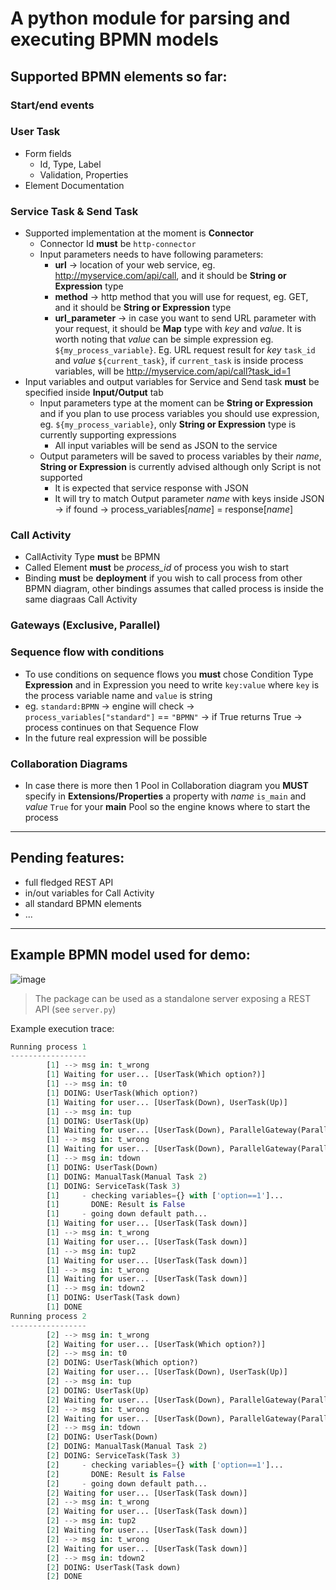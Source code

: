 # A python module for parsing and executing BPMN models

## Supported BPMN elements so far:

### Start/end events

### User Task
- Form fields
    - Id, Type, Label
    - Validation, Properties
- Element Documentation 

### Service Task & Send Task
- Supported implementation at the moment is **Connector**
    - Connector Id **must** be `http-connector`
    - Input parameters needs to have following parameters:
        - **url** -> location of your web service, eg. http://myservice.com/api/call, and it should be **String or Expression** type
        - **method** -> http method that you will use for request, eg. GET, and it should be **String or Expression** type
        - **url_parameter** -> in case you want to send URL parameter with your request, it should be **Map** type with _key_ and _value_. It is worth noting that _value_ can be simple expression eg. `${my_process_variable}`. Eg. URL request result for _key_ `task_id` and _value_ `${current_task}`, if `current_task` is inside process variables, will be http://myservice.com/api/call?task_id=1
- Input variables and output variables for Service and Send task **must** be specified inside **Input/Output** tab
    - Input parameters type at the moment can be **String or Expression** and if you plan to use process variables you should use expression, eg. `${my_process_variable}`, only **String or Expression** type is currently supporting expressions
        - All input variables will be send as JSON to the service  
    - Output parameters will be saved to process variables by their _name_, **String or Expression** is currently advised although only Script is not supported 
        - It is expected that service response with JSON
        - It will try to match Output parameter _name_ with keys inside JSON -> if found -> process_variables\[_name_] = response\[_name_]

### Call Activity
- CallActivity Type **must** be BPMN
- Called Element **must** be *process_id* of process you wish to start
- Binding **must** be **deployment** if you wish to call process from other BPMN diagram, other bindings assumes that called process is inside the same diagraas Call Activity

### Gateways (Exclusive, Parallel)

### Sequence flow with conditions
- To use conditions on sequence flows you **must** chose Condition Type **Expression** and in Expression you need to write `key:value` where `key` is the process variable name and `value` is string
- eg. `standard:BPMN` -> engine will check -> `process_variables["standard"]` == `"BPMN"` -> if True returns True -> process continues on that Sequence Flow
- In the future real expression will be possible 

### Collaboration Diagrams
- In case there is more then 1 Pool in Collaboration diagram you **MUST** specify in **Extensions/Properties** a property with _name_ `is_main` and _value_ `True` for your **main** Pool so the engine knows where to start the process

---

## Pending features:
-   full fledged REST API
-   in/out variables for Call Activity
-   all standard BPMN elements
-   ...

---

## Example BPMN model used for demo:
![image](https://user-images.githubusercontent.com/714889/114159824-81c65d80-9926-11eb-8b74-6d5dd9bb82ea.png)

> The package can be used as a standalone server exposing a REST API (see `server.py`)

Example execution trace:

```python
Running process 1
-----------------
        [1] --> msg in: t_wrong
        [1] Waiting for user... [UserTask(Which option?)]
        [1] --> msg in: t0
        [1] DOING: UserTask(Which option?)
        [1] Waiting for user... [UserTask(Down), UserTask(Up)]
        [1] --> msg in: tup
        [1] DOING: UserTask(Up)
        [1] Waiting for user... [UserTask(Down), ParallelGateway(ParallelGateway_0vffee4)]
        [1] --> msg in: t_wrong
        [1] Waiting for user... [UserTask(Down), ParallelGateway(ParallelGateway_0vffee4)]
        [1] --> msg in: tdown
        [1] DOING: UserTask(Down)
        [1] DOING: ManualTask(Manual Task 2)
        [1] DOING: ServiceTask(Task 3)
        [1]     - checking variables={} with ['option==1']...
        [1]       DONE: Result is False
        [1]     - going down default path...
        [1] Waiting for user... [UserTask(Task down)]
        [1] --> msg in: t_wrong
        [1] Waiting for user... [UserTask(Task down)]
        [1] --> msg in: tup2
        [1] Waiting for user... [UserTask(Task down)]
        [1] --> msg in: t_wrong
        [1] Waiting for user... [UserTask(Task down)]
        [1] --> msg in: tdown2
        [1] DOING: UserTask(Task down)
        [1] DONE
Running process 2
-----------------
        [2] --> msg in: t_wrong
        [2] Waiting for user... [UserTask(Which option?)]
        [2] --> msg in: t0
        [2] DOING: UserTask(Which option?)
        [2] Waiting for user... [UserTask(Down), UserTask(Up)]
        [2] --> msg in: tup
        [2] DOING: UserTask(Up)
        [2] Waiting for user... [UserTask(Down), ParallelGateway(ParallelGateway_0vffee4)]
        [2] --> msg in: t_wrong
        [2] Waiting for user... [UserTask(Down), ParallelGateway(ParallelGateway_0vffee4)]
        [2] --> msg in: tdown
        [2] DOING: UserTask(Down)
        [2] DOING: ManualTask(Manual Task 2)
        [2] DOING: ServiceTask(Task 3)
        [2]     - checking variables={} with ['option==1']...
        [2]       DONE: Result is False
        [2]     - going down default path...
        [2] Waiting for user... [UserTask(Task down)]
        [2] --> msg in: t_wrong
        [2] Waiting for user... [UserTask(Task down)]
        [2] --> msg in: tup2
        [2] Waiting for user... [UserTask(Task down)]
        [2] --> msg in: t_wrong
        [2] Waiting for user... [UserTask(Task down)]
        [2] --> msg in: tdown2
        [2] DOING: UserTask(Task down)
        [2] DONE
```
